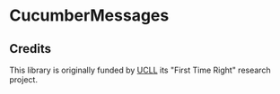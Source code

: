 # CucumberMessages

## Credits

This library is originally funded by [UCLL](www.ucll.be) its "First Time Right" research project.
